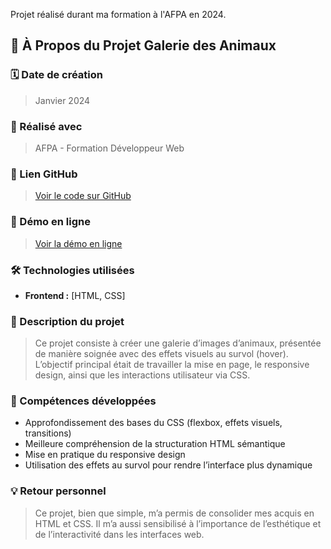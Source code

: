 Projet réalisé durant ma formation à l'AFPA en 2024.

## 📌 À Propos du Projet Galerie des Animaux

### 🗓️ Date de création

> Janvier 2024

### 🏫 Réalisé avec

> AFPA - Formation Développeur Web

### 🔗 Lien GitHub

> [Voir le code sur GitHub](https://github.com/GuillaumeReb/Galerie-des-animaux)

### 🚀 Démo en ligne

> [Voir la démo en ligne](https://guillaume-rebourgeon.fr/galerie/index.html)

### 🛠️ Technologies utilisées

- **Frontend :** [HTML, CSS]

### 📖 Description du projet

> Ce projet consiste à créer une galerie d’images d’animaux, présentée de manière soignée avec des effets visuels au survol (hover).
> L’objectif principal était de travailler la mise en page, le responsive design, ainsi que les interactions utilisateur via CSS.

### 🎯 Compétences développées

- Approfondissement des bases du CSS (flexbox, effets visuels, transitions)
- Meilleure compréhension de la structuration HTML sémantique
- Mise en pratique du responsive design
- Utilisation des effets au survol pour rendre l’interface plus dynamique

### 💡 Retour personnel

> Ce projet, bien que simple, m’a permis de consolider mes acquis en HTML et CSS.
> Il m’a aussi sensibilisé à l’importance de l’esthétique et de l’interactivité dans les interfaces web.
